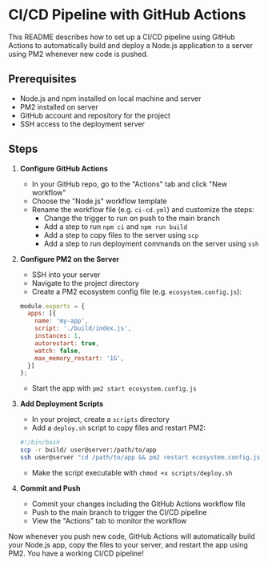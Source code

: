 # CI/CD Pipeline with GitHub Actions

This README describes how to set up a CI/CD pipeline using GitHub Actions to automatically build and deploy a Node.js application to a server using PM2 whenever new code is pushed.

## Prerequisites

- Node.js and npm installed on local machine and server
- PM2 installed on server
- GitHub account and repository for the project
- SSH access to the deployment server

## Steps

1. **Configure GitHub Actions**
   - In your GitHub repo, go to the "Actions" tab and click "New workflow"
   - Choose the "Node.js" workflow template 
   - Rename the workflow file (e.g. `ci-cd.yml`) and customize the steps:
     - Change the trigger to run on push to the main branch
     - Add a step to run `npm ci` and `npm run build`
     - Add a step to copy files to the server using `scp`
     - Add a step to run deployment commands on the server using `ssh`

2. **Configure PM2 on the Server**
   - SSH into your server
   - Navigate to the project directory
   - Create a PM2 ecosystem config file (e.g. `ecosystem.config.js`):
   ```js 
   module.exports = {
     apps: [{
       name: 'my-app',
       script: './build/index.js',
       instances: 1,
       autorestart: true,
       watch: false,
       max_memory_restart: '1G',
     }]
   };
   ```
   - Start the app with `pm2 start ecosystem.config.js`

3. **Add Deployment Scripts**
   - In your project, create a `scripts` directory
   - Add a `deploy.sh` script to copy files and restart PM2:
   ```bash
   #!/bin/bash
   scp -r build/ user@server:/path/to/app
   ssh user@server "cd /path/to/app && pm2 restart ecosystem.config.js --env production" 
   ```
   - Make the script executable with `chmod +x scripts/deploy.sh`

4. **Commit and Push**
   - Commit your changes including the GitHub Actions workflow file
   - Push to the main branch to trigger the CI/CD pipeline
   - View the "Actions" tab to monitor the workflow

Now whenever you push new code, GitHub Actions will automatically build your Node.js app, copy the files to your server, and restart the app using PM2. You have a working CI/CD pipeline!
